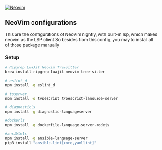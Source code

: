 [![Neovim](https://raw.githubusercontent.com/neovim/neovim.github.io/master/logos/neovim-logo-300x87.png)](https://neovim.io)

## NeoVim configurations

This are the configurations of NeoVim nightly, with built-in lsp, which 
makes neovim as the LSP client
So besides from this config, you may to install all of those package manually


### Setup
```sh
# Ripgrep LuaJit Neovim Treesitter
brew install ripgrep luajit neovim tree-sitter

# eslint_d
npm install -g eslint_d

# tsserver
npm install -g typescript typescript-language-server

# diagnosticls
npm install -g diagnostic-languageserver

#dockerls
npm install -g dockerfile-language-server-nodejs

#ansiblels
npm install -g ansible-language-server
pip3 install "ansible-lint[core,yamllint]"
```
